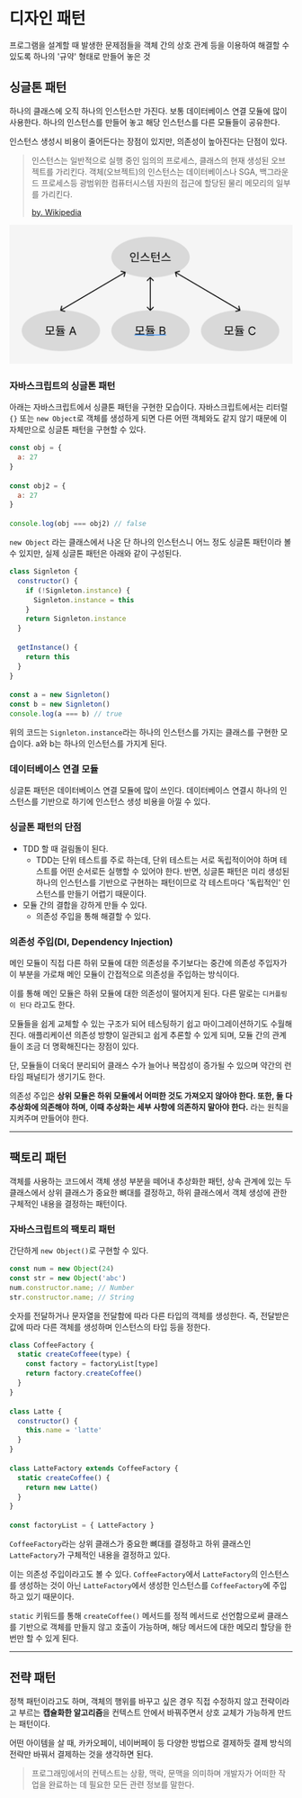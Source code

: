 # 디자인 패턴

프로그램을 설계할 때 발생한 문제점들을 객체 간의 상호 관계 등을 이용하여 해결할 수 있도록 하나의 '규약' 형태로 만들어 놓은 것

## 싱글톤 패턴

하나의 클래스에 오직 하나의 인스턴스만 가진다. 보통 데이터베이스 연결 모듈에 많이 사용한다. 하나의 인스턴스를 만들어 놓고 해당 인스턴스를 다른 모듈들이 공유한다.

인스턴스 생성시 비용이 줄어든다는 장점이 있지만, 의존성이 높아진다는 단점이 있다.

> 인스턴스는 일반적으로 실행 중인 임의의 프로세스, 클래스의 현재 생성된 오브젝트를 가리킨다. 객체(오브젝트)의 인스턴스는 데이터베이스나 SGA, 백그라운드 프로세스등 광범위한 컴퓨터시스템 자원의 접근에 할당된 물리 메모리의 일부를 가리킨다.
> 
> [by. Wikipedia](https://ko.wikipedia.org/wiki/%EC%9D%B8%EC%8A%A4%ED%84%B4%EC%8A%A4)

![single_ton](./images/signle-ton.png)

### 자바스크립트의 싱글톤 패턴

아래는 자바스크립트에서 싱클톤 패턴을 구현한 모습이다. 자바스크립트에서는 리터럴 `{}` 또는 `new Object`로 객체를 생성하게 되면 다른 어떤 객체와도 같지 않기 때문에 이 자체만으로 싱글톤 패턴을 구현할 수 있다.

```javascript
const obj = {
  a: 27
}

const obj2 = {
  a: 27
}

console.log(obj === obj2) // false
```

`new Object` 라는 클래스에서 나온 단 하나의 인스턴스니 어느 정도 싱글톤 패턴이라 볼 수 있지만, 실제 싱글톤 패턴은 아래와 같이 구성된다.

```javascript
class Signleton {
  constructor() {
    if (!Signleton.instance) {
      Signleton.instance = this
    }
    return Signleton.instance
  }
  
  getInstance() {
    return this
  }
}

const a = new Signleton()
const b = new Signleton()
console.log(a === b) // true
```

위의 코드는 `Signleton.instance`라는 하나의 인스턴스를 가지는 클래스를 구현한 모습이다. a와 b는 하나의 인스턴스를 가지게 된다.

### 데이터베이스 연결 모듈

싱글톤 패턴은 데이터베이스 연결 모듈에 많이 쓰인다. 데이터베이스 연결시 하나의 인스턴스를 기반으로 하기에 인스턴스 생성 비용을 아낄 수 있다.

### 싱글톤 패턴의 단점

- TDD 할 때 걸림돌이 된다.
  - TDD는 단위 테스트를 주로 하는데, 단위 테스트는 서로 독립적이어야 하며 테스트를 어떤 순서로든 실행할 수 있어야 한다. 반면, 싱글톤 패턴은 미리 생성된 하나의 인스턴스를 기반으로 구현하는 패턴이므로 각 테스트마다 '독립적인' 인스턴스를 만들기 어렵기 때문이다.
- 모듈 간의 결합을 강하게 만들 수 있다.
  - 의존성 주입을 통해 해결할 수 있다.

### 의존성 주입(DI, Dependency Injection)

메인 모듈이 직접 다른 하위 모듈에 대한 의존성을 주기보다는 중간에 의존성 주입자가 이 부분을 가로채 메인 모듈이 간접적으로 의존성을 주입하는 방식이다.

이를 통해 메인 모듈은 하위 모듈에 대한 의존성이 떨어지게 된다. 다른 말로는 `디커플링이 된다` 라고도 한다.

모듈들을 쉽게 교체할 수 있는 구조가 되어 테스팅하기 쉽고 마이그레이션하기도 수월해진다. 애플리케이션 의존성 방향이 일관되고 쉽게 추론할 수 있게 되며, 모듈 간의 관계들이 조금 더 명확해진다는 장점이 있다.

단, 모듈들이 더욱더 분리되어 클래스 수가 늘어나 복잡성이 증가될 수 있으며 약간의 런타임 패널티가 생기기도 한다.

의존성 주입은 **상위 모듈은 하위 모듈에서 어떠한 것도 가져오지 않아야 한다. 또한, 둘 다 추상화에 의존해야 하며, 이때 추상화는 세부 사항에 의존하지 말아야 한다.** 라는 원칙을 지켜주며 만들어야 한다.

---

## 팩토리 패턴

객체를 사용하는 코드에서 객체 생성 부분을 떼어내 추상화한 패턴, 상속 관계에 있는 두 클래스에서 상위 클래스가 중요한 뼈대를 결정하고, 하위 클래스에서 객체 생성에 관한 구체적인 내용을 결정하는 패턴이다.

### 자바스크립트의 팩토리 패턴

간단하게 `new Object()`로 구현할 수 있다.

```javascript
const num = new Object(24)
const str = new Object('abc')
num.constructor.name; // Number
str.constructor.name; // String
```

숫자를 전달하거나 문자열을 전달함에 따라 다른 타입의 객체를 생성한다. 즉, 전달받은 값에 따라 다른 객체를 생성하며 인스턴스의 타입 등을 정한다.

```javascript
class CoffeeFactory {
  static createCoffeee(type) {
    const factory = factoryList[type]
    return factory.createCoffee()
  }
}

class Latte {
  constructor() {
    this.name = 'latte'
  }
}

class LatteFactory extends CoffeeFactory {
  static createCoffee() {
    return new Latte()
  }
}

const factoryList = { LatteFactory }
```

`CoffeeFactory`라는 상위 클래스가 중요한 뼈대를 결정하고 하위 클래스인 `LatteFactory`가 구체적인 내용을 결정하고 있다.

이는 의존성 주입이라고도 볼 수 있다. `CoffeeFactory`에서 `LatteFactory`의 인스턴스를 생성하는 것이 아닌 `LatteFactory`에서 생성한 인스턴스를 `CoffeeFactory`에 주입하고 있기 때문이다.

`static` 키워드를 통해 `createCoffee()` 메서드를 정적 메서드로 선언함으로써 클래스를 기반으로 객체를 만들지 않고 호출이 가능하며, 해당 메서드에 대한 메모리 할당을 한 번만 할 수 있게 된다.

---

## 전략 패턴

정책 패턴이라고도 하며, 객체의 행위를 바꾸고 싶은 경우 직접 수정하지 않고 전략이라고 부르는 **캡슐화한 알고리즘**을 컨텍스트 안에서 바꿔주면서 상호 교체가 가능하게 만드는 패턴이다.

어떤 아이템을 살 때, 카카오페이, 네이버페이 등 다양한 방법으로 결제하듯 결제 방식의 전략만 바꿔서 결제하는 것을 생각하면 된다.

> 프로그래밍에서의 컨텍스트는 상황, 맥락, 문맥을 의미하며 개발자가 어떠한 작업을 완료하는 데 필요한 모든 관련 정보를 말한다.